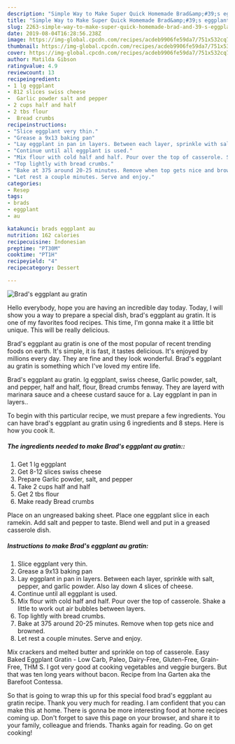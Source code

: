 ```yaml
---
description: "Simple Way to Make Super Quick Homemade Brad&amp;#39;s eggplant au gratin"
title: "Simple Way to Make Super Quick Homemade Brad&amp;#39;s eggplant au gratin"
slug: 2263-simple-way-to-make-super-quick-homemade-brad-and-39-s-eggplant-au-gratin
date: 2019-08-04T16:28:56.238Z
image: https://img-global.cpcdn.com/recipes/acdeb9906fe59da7/751x532cq70/brads-eggplant-au-gratin-recipe-main-photo.jpg
thumbnail: https://img-global.cpcdn.com/recipes/acdeb9906fe59da7/751x532cq70/brads-eggplant-au-gratin-recipe-main-photo.jpg
cover: https://img-global.cpcdn.com/recipes/acdeb9906fe59da7/751x532cq70/brads-eggplant-au-gratin-recipe-main-photo.jpg
author: Matilda Gibson
ratingvalue: 4.9
reviewcount: 13
recipeingredient:
- 1 lg eggplant
- 812 slices swiss cheese
-  Garlic powder salt and pepper
- 2 cups half and half
- 2 tbs flour
-  Bread crumbs
recipeinstructions:
- "Slice eggplant very thin."
- "Grease a 9x13 baking pan"
- "Lay eggplant in pan in layers. Between each layer, sprinkle with salt, pepper, and garlic powder. Also lay down 4 slices of cheese."
- "Continue until all eggplant is used."
- "Mix flour with cold half and half. Pour over the top of casserole. Shake a little to work out air bubbles between layers."
- "Top lightly with bread crumbs."
- "Bake at 375 around 20-25 minutes. Remove when top gets nice and browned."
- "Let rest a couple minutes. Serve and enjoy."
categories:
- Resep
tags:
- brads
- eggplant
- au

katakunci: brads eggplant au
nutrition: 162 calories
recipecuisine: Indonesian
preptime: "PT30M"
cooktime: "PT1H"
recipeyield: "4"
recipecategory: Dessert

---
```



![Brad&#39;s eggplant au gratin](https://img-global.cpcdn.com/recipes/acdeb9906fe59da7/751x532cq70/brads-eggplant-au-gratin-recipe-main-photo.jpg)

Hello everybody, hope you are having an incredible day today. Today, I will show you a way to prepare a special dish, brad&#39;s eggplant au gratin. It is one of my favorites food recipes. This time, I'm gonna make it a little bit unique. This will be really delicious.

Brad&#39;s eggplant au gratin is one of the most popular of recent trending foods on earth. It's simple, it is fast, it tastes delicious. It's enjoyed by millions every day. They are fine and they look wonderful. Brad&#39;s eggplant au gratin is something which I've loved my entire life.

Brad&#39;s eggplant au gratin. lg eggplant, swiss cheese, Garlic powder, salt, and pepper, half and half, flour, Bread crumbs fenway. They are layerd with marinara sauce and a cheese custard sauce for a. Lay eggplant in pan in layers..


To begin with this particular recipe, we must prepare a few ingredients. You can have brad&#39;s eggplant au gratin using 6 ingredients and 8 steps. Here is how you cook it.

##### The ingredients needed to make Brad&#39;s eggplant au gratin::

1. Get 1 lg eggplant
1. Get 8-12 slices swiss cheese
1. Prepare  Garlic powder, salt, and pepper
1. Take 2 cups half and half
1. Get 2 tbs flour
1. Make ready  Bread crumbs


Place on an ungreased baking sheet. Place one eggplant slice in each ramekin. Add salt and pepper to taste. Blend well and put in a greased casserole dish. 

##### Instructions to make Brad&#39;s eggplant au gratin:

1. Slice eggplant very thin.
1. Grease a 9x13 baking pan
1. Lay eggplant in pan in layers. Between each layer, sprinkle with salt, pepper, and garlic powder. Also lay down 4 slices of cheese.
1. Continue until all eggplant is used.
1. Mix flour with cold half and half. Pour over the top of casserole. Shake a little to work out air bubbles between layers.
1. Top lightly with bread crumbs.
1. Bake at 375 around 20-25 minutes. Remove when top gets nice and browned.
1. Let rest a couple minutes. Serve and enjoy.


Mix crackers and melted butter and sprinkle on top of casserole. Easy Baked Eggplant Gratin - Low Carb, Paleo, Dairy-Free, Gluten-Free, Grain-Free, THM S. I got very good at cooking vegetables and veggie burgers. But that was ten long years without bacon. Recipe from Ina Garten aka the Barefoot Contessa. 

So that is going to wrap this up for this special food brad&#39;s eggplant au gratin recipe. Thank you very much for reading. I am confident that you can make this at home. There is gonna be more interesting food at home recipes coming up. Don't forget to save this page on your browser, and share it to your family, colleague and friends. Thanks again for reading. Go on get cooking!
